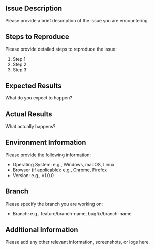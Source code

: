 ## Issue Description
Please provide a brief description of the issue you are encountering.

## Steps to Reproduce
Please provide detailed steps to reproduce the issue:
1. Step 1
2. Step 2
3. Step 3

## Expected Results
What do you expect to happen?

## Actual Results
What actually happens?

## Environment Information
Please provide the following information:
- Operating System: e.g., Windows, macOS, Linux
- Browser (if applicable): e.g., Chrome, Firefox
- Version: e.g., v1.0.0

## Branch
Please specify the branch you are working on:
- Branch: e.g., feature/branch-name, bugfix/branch-name

## Additional Information
Please add any other relevant information, screenshots, or logs here.